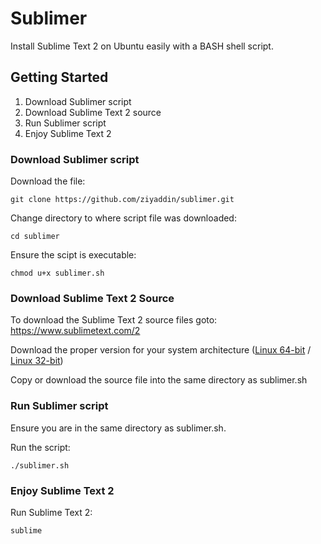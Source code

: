 # Sublimer

Install Sublime Text 2 on Ubuntu easily with a BASH shell script.

## Getting Started

1. Download Sublimer script
2. Download Sublime Text 2 source
3. Run Sublimer script
4. Enjoy Sublime Text 2 

### Download Sublimer script

Download the file: 
```
git clone https://github.com/ziyaddin/sublimer.git
```

Change directory to where script file was downloaded:
```
cd sublimer
```

Ensure the scipt is executable:
```
chmod u+x sublimer.sh
```

### Download Sublime Text 2 Source

To download the Sublime Text 2 source files goto: https://www.sublimetext.com/2

Download the proper version for your system architecture ([Linux 64-bit](https://download.sublimetext.com/Sublime%20Text%202.0.2%20x64.tar.bz2) / [Linux 32-bit](https://download.sublimetext.com/Sublime%20Text%202.0.2.tar.bz2))

Copy or download the source file into the same directory as sublimer.sh


### Run Sublimer script

Ensure you are in the same directory as sublimer.sh.

Run the script:
```
./sublimer.sh
```
### Enjoy Sublime Text 2 

Run Sublime Text 2:

```
sublime
```
